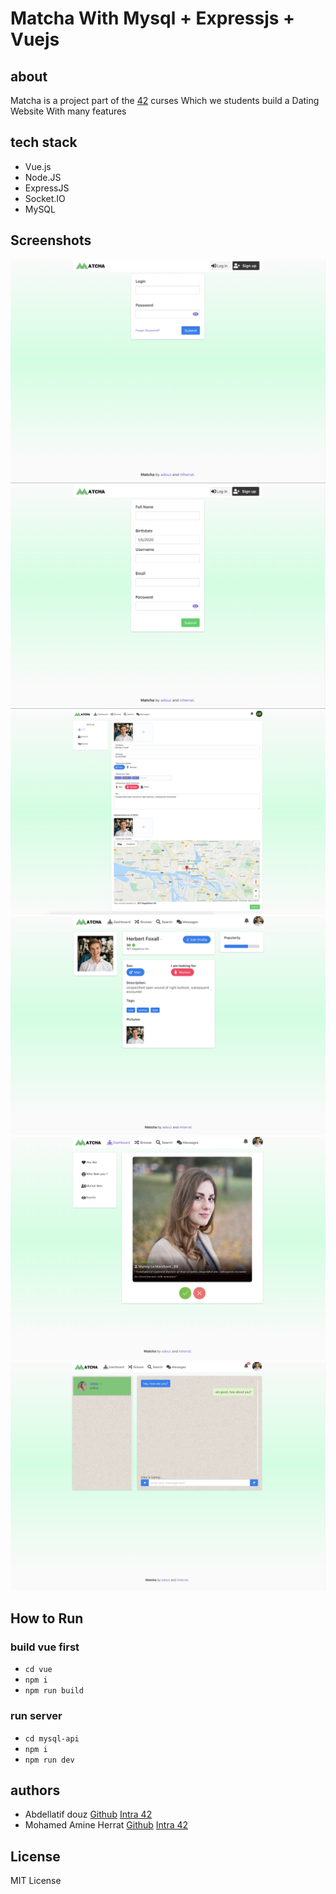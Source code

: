 # Matcha With Mysql + Expressjs + Vuejs
## about
Matcha is a project part of the [42](<https://en.wikipedia.org/wiki/42_(school)>) curses Which we students build a Dating Website With many features

## tech stack
- Vue.js
- Node.JS
- ExpressJS
- Socket.IO
- MySQL

## Screenshots
![screenshots/1.png](./screenshots/1.png)
![screenshots/2.png](./screenshots/2.png)
![screenshots/3.png](./screenshots/3.png)
![screenshots/4.png](./screenshots/4.png)
![screenshots/5.png](./screenshots/5.png)
![screenshots/6.png](./screenshots/6.png)

## How to Run

### build vue first
- `cd vue`
- `npm i`
- `npm run build`

### run server
- `cd mysql-api`
- `npm i`
- `npm run dev`

## authors
- Abdellatif douz [Github](<https://github.com/adouz>) [Intra 42](<https://profile.intra.42.fr/users/adouz>)
- Mohamed Amine Herrat [Github](<https://github.com/amherrat>) [Intra 42](<https://profile.intra.42.fr/users/mherrat>)

## License

MIT License
